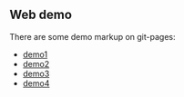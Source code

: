 ## Web demo

There are some demo markup on git-pages:
* [demo1](https://kvark85.github.io/web_demo/demo1)
* [demo2](https://kvark85.github.io/web_demo/demo2)
* [demo3](https://kvark85.github.io/web_demo/demo3)
* [demo4](https://kvark85.github.io/web_demo/demo4)
